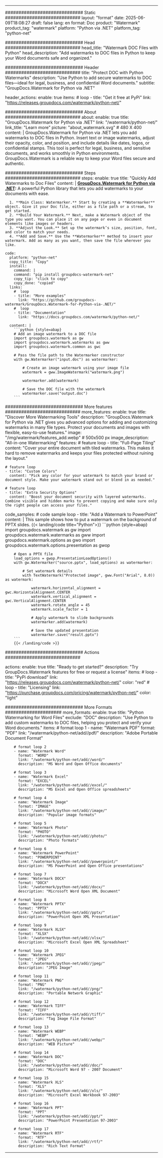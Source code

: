 
---
############################# Static ############################
layout: "format"
date:  2025-06-09T18:08:27
draft: false
lang: en
format: Doc
product: "Watermark"
product_tag: "watermark"
platform: "Python via .NET"
platform_tag: "python-net"

############################# Head ############################
head_title: "Watermark DOC Files with Python"
head_description: "Add watermarks to DOC files in Python to keep your Word documents safe and organized."

############################# Header ############################
title: "Protect DOC with Python Watermarks" 
description: "Use Python to add secure watermarks to DOC files—ideal for legal, business, and confidential Word documents."
subtitle: "GroupDocs.Watermark for Python via .NET" 

header_actions:
  enable: true
  items:
    #  loop
    - title: "Get it free at PyPi"
      link: "https://releases.groupdocs.com/watermark/python-net/"
      
############################# About ############################
about:
    enable: true
    title: "GroupDocs.Watermark for Python via .NET"
    link: "/watermark/python-net/"
    link_title: "Learn more"
    picture: "about_watermark.svg" # 480 X 400
    content: |
       GroupDocs.Watermark for Python via .NET lets you add watermarks to DOC files in Python. Insert text or image watermarks, adjust their opacity, color, and position, and include details like dates, logos, or confidential stamps. This tool is perfect for legal, business, and sensitive documents, and works smoothly in Python environments. GroupDocs.Watermark is a reliable way to keep your Word files secure and authentic.

############################# Steps ############################
steps:
    enable: true
    title: "Quickly Add Watermarks to Doc Files"
    content: |
      **[GroupDocs.Watermark for Python via .NET](https://products.groupdocs.com/watermark/python-net/):** A powerful Python library that lets you add watermarks to your documents with ease.
      
      1. **Main Class: Watermarker.** Start by creating a **Watermarker** object. Give it your Doc file, either as a file path or a stream, to get started.
      2. **Build Your Watermark.** Next, make a Watermark object of the type you want. You can place it on any page or even in document elements like images or headers.
      3. **Adjust the Look.** Set up the watermark’s size, position, font, and color to match your needs.
      4. **Add and Save.** Use the **Watermarker** method to insert your watermark. Add as many as you want, then save the file wherever you like.
   
    code:
      platform: "python-net"
      copy_title: "Copy"
      install:
        command: |
        command: "pip install groupdocs-watermark-net"
        copy_tip: "click to copy"
        copy_done: "copied"
      links:
        #  loop
        - title: "More examples"
          link: "https://github.com/groupdocs-watermark/GroupDocs.Watermark-for-Python-via-.NET/"
        #  loop
        - title: "Documentation"
          link: "https://docs.groupdocs.com/watermark/python-net/"
          
      content: |
        ```python {style=abap}
        # Add an image watermark to a DOC file
        import groupdocs.watermark as gw
        import groupdocs.watermark.watermarks as gww
        import groupdocs.watermark.common as gwс

        # Pass the file path to the Watermarker constructor
        with gw.Watermarker("input.doc") as watermarker:

            # Create an image watermark using your image file
            watermark = gww.ImageWatermark("watermark.png")

            watermarker.add(watermark)

            # Save the DOC file with the watermark
            watermarker.save("output.doc")
        ```  

############################# More features ############################
more_features:
  enable: true
  title: "Discover More Watermarking Tools"
  description: "GroupDocs.Watermark for Python via .NET gives you advanced options for adding and customizing watermarks in many file types. Protect your documents and images with flexible, easy-to-use features."
  image: "/img/watermark/features_add.webp" # 500x500 px
  image_description: "All-in-one Watermarking"
  features:
    # feature loop
    - title: "Full-Page Tiling"
      content: "Cover your entire document with tiled watermarks. This makes it hard to remove watermarks and keeps your files protected without ruining the layout."

    # feature loop
    - title: "Custom Colors"
      content: "Pick any color for your watermark to match your brand or document style. Make your watermark stand out or blend in as needed."

    # feature loop
    - title: "Extra Security Options"
      content: "Boost your document security with layered watermarks. Combine visible and hidden marks to prevent copying and make sure only the right people can access your files."
      
  code_samples:
    # code sample loop
    - title: "Add a Watermark to PowerPoint"
      content: |
        This sample shows how to put a watermark on the background of PPTX slides.
        {{< landing/code title="Python">}}
        ```python {style=abap}
        import groupdocs.watermark as gw
        import groupdocs.watermark.watermarks as gww
        import groupdocs.watermark.options as gwo
        import groupdocs.watermark.options.presentation as gwop

        # Open a PPTX file
        load_options = gwop.PresentationLoadOptions()
        with gw.Watermarker("source.pptx", load_options) as watermarker:

            # Set watermark details
            with TextWatermark("Protected image", gww.Font("Arial", 8.0)) as watermark:

                watermark.horizontal_alignment = gwс.HorizontalAlignment.CENTER
                watermark.vertical_alignment = gwс.VerticalAlignment.CENTER
                watermark.rotate_angle = 45
                watermark.scale_factor = 1

                # Apply watermark to slide backgrounds
                watermarker.add(watermark)

                # Save the updated presentation
                watermarker.save("result.pptx")
        ```
        {{< /landing/code >}}


############################# Actions ############################

actions:
  enable: true
  title: "Ready to get started?"
  description: "Try GroupDocs.Watermark features for free or request a license"
  items:
    #  loop
    - title: "PyPi download"
      link: "https://releases.groupdocs.com/watermark/python-net/"
      color: "red"
        #  loop
    - title: "Licensing"
      link: "https://purchase.groupdocs.com/pricing/watermark/python-net/"
      color: "light"


############################# More Formats #####################
more_formats:
    enable: true
    title: "Python Watermarking for Word Files"
    exclude: "DOC"
    description: "Use Python to add custom watermarks to DOC files, helping you protect and verify your Word documents."
    items: 
        # format loop 1
        - name: "Watermark PDF"
          format: "PDF"
          link: "/watermark/python-net/add//pdf/"
          description: "Adobe Portable Document Format"

        # format loop 2
        - name: "Watermark Word"
          format: "WORD"
          link: "/watermark/python-net/add//word/"
          description: "MS Word and Open Office documents"
          
        # format loop 3
        - name: "Watermark Excel"
          format: "EXCEL"
          link: "/watermark/python-net/add//excel/"
          description: "MS Excel and Open Office spreadsheets"

        # format loop 4
        - name: "Watermark Image"
          format: "IMAGE"
          link: "/watermark/python-net/add//image/"
          description: "Popular image formats"

        # format loop 5
        - name: "Watermark Photo"
          format: "PHOTO"
          link: "/watermark/python-net/add//photo/"
          description: "Photo formats"

        # format loop 6
        - name: "Watermark PowerPoint"
          format: "POWERPOINT"
          link: "/watermark/python-net/add//powerpoint/"
          description: "MS PowerPoint and Open Office presentations"

        # format loop 7
        - name: "Watermark DOCX"
          format: "DOCX"
          link: "/watermark/python-net/add//docx/"
          description: "Microsoft Word Open XML Document"
          
        # format loop 8
        - name: "Watermark PPTX"
          format: "PPTX"
          link: "/watermark/python-net/add//pptx/"
          description: "PowerPoint Open XML Presentation"
          
        # format loop 9
        - name: "Watermark XLSX"
          format: "XLSX"
          link: "/watermark/python-net/add//xlsx/"
          description: "Microsoft Excel Open XML Spreadsheet"

        # format loop 10
        - name: "Watermark JPEG"
          format: "JPEG"
          link: "/watermark/python-net/add//jpeg/"
          description: "JPEG Image"

        # format loop 11
        - name: "Watermark PNG"
          format: "PNG"
          link: "/watermark/python-net/add//png/"
          description: "Portable Network Graphic"

        # format loop 12
        - name: "Watermark TIFF"
          format: "TIFF"
          link: "/watermark/python-net/add//tiff/"
          description: "Tag Image File Format"

        # format loop 13
        - name: "Watermark WEBP"
          format: "WEBP"
          link: "/watermark/python-net/add//webp/"
          description: "WEB Picture"

        # format loop 14
        - name: "Watermark DOC"
          format: "DOC"
          link: "/watermark/python-net/add//doc/"
          description: "Microsoft Word 97 - 2007 Document"

        # format loop 15
        - name: "Watermark XLS"
          format: "XLS"
          link: "/watermark/python-net/add//xls/"
          description: "Microsoft Excel Workbook 97-2003"

        # format loop 16
        - name: "Watermark PPT"
          format: "PPT"
          link: "/watermark/python-net/add//ppt/"
          description: "PowerPoint Presentation 97-2003"

        # format loop 17
        - name: "Watermark RTF"
          format: "RTF"
          link: "/watermark/python-net/add//rtf/"
          description: "Rich Text Format"

---